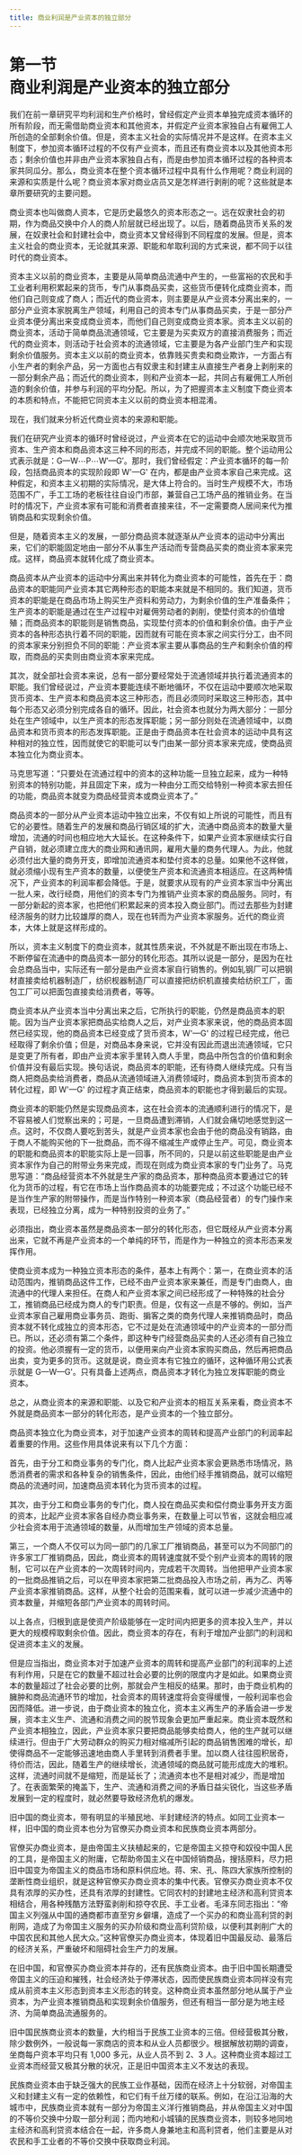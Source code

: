 ```yaml
---
title: 商业利润是产业资本的独立部分
---
```


# 第一节<br>**商业利润&zwnj;是产业资本的独立部分**

我们在前一章研究平均利润和生产价格时，曾经假定产业资本单独完成资本循环的所有阶段，而无需借助商业资本和其他资本，并假定产业资本家独自占有雇佣工人所创造的全部剩余价值。但是，资本主义社会的实际情况并不是这样。在资本主义制度下，参加资本循环过程的不仅有产业资本，而且还有商业资本以及其他资本形态；剩余价值也并非由产业资本家独自占有，而是由参加资本循环过程的各种资本家共同瓜分。那么，商业资本在整个资本循环过程中具有什么作用呢？商业利润的来源和实质是什么呢？商业资本家对商业店员又是怎样进行剥削的呢？这些就是本章所要研究的主要问题。

商业资本也叫做商人资本，它是历史最悠久的资本形态之一。远在奴隶社会的初期，作为商品交换中介人的商人阶层就已经出现了。以后，随着商品货币关系的发展，在奴隶社会和封建社会中，商业资本又曾经得到不同程度的发展。但是，资本主义社会的商业资本，无论就其来源、职能和牟取利润的方式来说，都不同于以往时代的商业资本。

资本主义以前的商业资本，主要是从简单商品流通中产生的，一些富裕的农民和手工业者利用积累起来的货币，专门从事商品买卖，这些货币便转化成商业资本，而他们自己则变成了商人；而近代的商业资本，则主要是从产业资本分离出来的，一部分产业资本家脱离生产领域，利用自己的资本专门从事商品买卖，于是一部分产业资本便分离出来变成商业资本，而他们自己则变成商业资本家。资本主义以前的商业资本，活动于简单商品流通领域，它主要是为买卖双方的直接消费服务；而近代的商业资本，则活动于社会资本的流通领域，它主要是为各产业部门生产和实现剩余价值服务。资本主义以前的商业资本，依靠贱买贵卖和商业欺诈，一方面占有小生产者的剩余产品，另一方面也占有奴隶主和封建主从直接生产者身上剥削来的一部分剩余产品；而近代的商业资本，则和产业资本一起，共同占有雇佣工人所创造的剩余价值，并参与利润的平均分配。所以，为了把握资本主义制度下商业资本的本质和特点，不能把它同资本主义以前的商业资本相混淆。

现在，我们就来分析近代商业资本的来源和职能。

我们在研究产业资本的循环时曾经说过，产业资本在它的运动中会顺次地采取货币资本、生产资本和商品资本这三种不同的形态，并完成不同的职能。整个运动用公式表示就是：$\newcommand{\dash}{\mathop{\text{---}}}\mathrm{G\dash W\cdots P\cdots W'\dash G'}$。那时，我们曾经假定：产业资本循环的每一阶段，包括商品资本的实现阶段即 W'—G' 在内，都是由产业资本家自己来完成。这种假定，和资本主义初期的实际情况，是大体上符合的。当时生产规模不大，市场范围不广，手工工场的老板往往自设门市部，兼营自己工场产品的推销业务。在当时的情况下，产业资本家有可能和消费者直接来往，不一定需要商人居间来代为推销商品和实现剩余价值。

但是，随着资本主义的发展，一部分商品资本就逐渐从产业资本的运动中分离出来，它们的职能固定地由一部分不从事生产活动而专营商品买卖的商业资本家来完成。这样，商品资本就转化成了商业资本。

商品资本从产业资本的运动中分离出来并转化为商业资本的可能性，首先在于：商品资本的职能同产业资本其它两种形态的职能本来就是不相同的。我们知道，货币资本的职能是在商品市场上购买生产资料和劳动力，为剩余价值的生产准备条件；生产资本的职能是通过在生产过程中对雇佣劳动者的剥削，使垫付资本的价值增殖；而商品资本的职能则是销售商品，实现垫付资本的价值和剩余价值。由于产业资本的各种形态执行着不同的职能，因而就有可能在资本家之间实行分工，由不同的资本家来分别担负不同的职能：产业资本家主要从事商品的生产和剩余价值的榨取，而商品的买卖则由商业资本家来完成。

其次，就全部社会资本来说，总有一部分要经常处于流通领域并执行着流通资本的职能。我们曾经说过，产业资本要能连续不断地循环，不仅在运动中要顺次地采取货币资本、生产资本和商品资本这三种形态，而且必须同时采取这三种形态，其中每个形态又必须分别完成各自的循环。因此，社会资本也就分为两大部分：一部分处在生产领域中，以生产资本的形态发挥职能；另一部分则处在流通领域中，以商品资本和货币资本的形态发挥职能。正是由于商品资本在社会资本的运动中具有这种相对的独立性，因而就使它的职能可以专门由某一部分资本家来完成，使商品资本独立化为商业资本。

马克思写道：“只要处在流通过程中的资本的这种功能一旦独立起来，成为一种特别资本的特别功能，并且固定下来，成为一种由分工而交给特别一种资本家去担任的功能，商品资本就变为商品经营资本或商业资本了。”

商品资本的一部分从产业资本运动中独立出来，不仅有如上所说的可能性，而且有它的必要性。随着生产的发展和商品行销区域的扩大，流通中商品资本的数量大量增加，流通的时间也相应地大大延长。在这种条件下，如果产业资本家继续实行自产自销，就必须建立庞大的商业网和通讯网，雇用大量的商务代理人。为此，他就必须付出大量的商务开支，即增加流通资本和垫付资本的总量。如果他不这样做，就必须缩小现有生产资本的数量，以便使生产资本和流通资本相适应。在这两种情况下，产业资本的利润率都会降低。于是，就要求从现有的产业资本家当中分离出一批人来，改行经商，用他们的资本专门为推销产业资本家的商品服务。同时，有一部分新起的资本家，也把他们积累起来的资本投入商业部门。而过去那些为封建经济服务的财力比较雄厚的商人，现在也转而为产业资本家服务。近代的商业资本，大体上就是这样形成的。

所以，资本主义制度下的商业资本，就其性质来说，不外就是不断出现在市场上、不断停留在流通中的商品资本一部分的转化形态。其所以说是一部分，是因为在社会总商品当中，实际还有一部分是由产业资本家自行销售的。例如轧钢厂可以把钢材直接卖给机器制造厂，纺织枧器制造厂可以直接把纺织机直接卖给纺织工厂，面包工厂可以把面包直接卖给消费者，等等。

商业资本从产业资本当中分离出来之后，它所执行的职能，仍然是商品资本的职能。因为当产业资本家把商品实给商人之后，对产业资本家来说，他的商品资本固然已经实现，他的商品资本已经变成了货币资本，W'—G' 的过程已经完成，他已经取得了剩余价值；但是，对商品本身来说，它并没有因此而退出流通领域，它只是变更了所有者，即由产业资本家手里转入商人手里，商品中所包含的价值和剩余价值并没有最后实现。换句话说，商品资本的职能，还有待商人继续完成。只有当商人把商品卖给消费者，商品从流通领域进入消费领域时，商品资本到货币资本的转化过程，即 W'—G' 的过程才真正结束，商品资本的职能也才得到最后的实现。

商业资本的职能仍然是实现商品资本，这在社会资本的流通顺利进行的情况下，是不容易被人们觉察出来的；可是，一旦商品遭到滞销，人们就会痛切地感觉到这一点。这时，不仅商人要吃到苦头，就是产业资本家也会由于他的商品没有销路，由于商人不能购买他的下一批商品，而不得不缩减生产或停止生产。可见，商业资本的职能和商品资本的职能实际上是一回事，所不同的，只是以前这些职能是由产业资本家作为自己的附带业务来完成，而现在则成为商业资本家的专门业务了。马克思写道：“商品经营资本不外就是生产家的商品资本，那种商品资本要通过它的转化为货币的过程，有它在市场上当作商品资本的功能要完成；不过这个功能已经不是当作生产家的附带操作，而是当作特别一种资本家（商品经营者）的专门操作来表现，已经独立分离，成为一种特别投资的业务了。”

必须指出，商业资本虽然是商品资本一部分的转化形态，但它既经从产业资本分离出来，它就不再是产业资本的一个单纯的环节，而是作为一种独立的资本形态来发挥作用。

使商业资本成为一种独立资本形态的条件，基本上有两个：第一，在商业资本的活动范围内，推销商品这件工作，已经不由产业资本家来兼任，而是专门由商人，由流通中的代理人来担任。在商人和产业资本家之间已经形成了一种特殊的社会分工，推销商品已经成为商人的专门职责。但是，仅有这一点是不够的。例如，当产业资本家自己雇用商业事务员、跑街、掮客之类的商务代理人来推销商品时，商品资本就不转化成独立的资本形态，它不过是处在流通领域中的产业资本的一部分而已。所以，还必须有第二个条件，即这种专门经营商品买卖的人还必须有自己独立的投资。他必须握有一定的货币，以便用来向产业资本家购买商品，然后再把商品出卖，变为更多的货币。这就是说，商业资本有它独立的循环，这种循环用公式表示就是 G—W—G'。只有具备上述两点，商品资本才转化为独立发挥职能的商业资本。

总之，从商业资本的来源和职能、以及它和产业资本的相互关系来看，商业资本不外就是商品资本一部分的转化形态，是产业资本的一个独立部分。

商品资本独立化为商业资本，对于加速产业资本的周转和提高产业部门的利润率起着重要的作用。这些作用具体说来有以下几个方面：

首先，由于分工和商业事务的专门化，商人比起产业资本家会更熟悉市场情况，熟悉消费者的需求和各种复杂的销售条件，因此，由他们经手推销商品，就可以缩短商品的流通时间，加速商品资本转化为货币资本的过程。

其次，由于分工和商业事务的专门化，商人投在商品买卖和偿付商业事务开支方面的资本，比起产业资本家各自经办商业事务来，在数量上可以节省，这就会相应减少社会资本用于流通领域的数量，从而增加生产领域的资本总量。

第三，一个商人不仅可以为同一部门的几家工厂推销商品，甚至可以为不同部门的许多家工厂推销商品，因此，商业资本的周转速度就不受个别产业资本的周转的限制，它可以在产业资本的一次周转时间内，完成若干次周转。当他把甲产业资本家的一批商品推销之后，可以在甲资本家把第二批商品投入市场之前，再为乙、丙等产业资本家推销商品。这样，从整个社会的范围来看，就可以进一步减少流通中的资本数量，并缩短各部门产业资本的周转时间。

以上各点，归根到底是使资产阶级能够在一定时间内把更多的资本投入生产，并以更大的规模榨取剩余价值。因此，商业资本的存在，有利于增加产业部门的利润和促进资本主义的发展。

但是应当指出，商业资本对于加速产业资本的周转和提高产业部门的利润率的上述有利作用，只是在它的数量不超过社会必要的比例的限度内才是如此。如果商业资本的数量超过了社会必要的比例，那就会产生相反的结果。那时，由于商业机构的臃肿和商品流通环节的增加，社会资本的周转速度将会变得缓慢，一般利润率也会因而降低。进一步说，由于商业资本的独立化，资本主义再生产的矛盾会进一步发展，资本主义生产、流通和消费之间的脱节现象会更加严重起来。商业资本既然和产业资本相独立，因此，产业资本家只要把商品能够卖给商人，他的生产就可以继续进行。但由于广大劳动群众的购买力相对缩减所引起的商品销售困难的增长，却使得商品不一定能够迅速地由商人手里转到消费者手里。加以商人往往囤积居奇，待价而沽，因此，随着生产的继续增长，流通领域的商品就可能形成庞大的堆积。这样，流通时间就不是缩短，而是延长了；流通资本也不是相对减少，而是增加了。在表面繁荣的掩盖下，生产、流通和消费之间的矛盾日益尖锐化，当这些矛盾发展到一定的程度时，就必然要导致经济危机的爆发。

旧中国的商业资本，带有明显的半殖民地、半封建经济的特点。如同工业资本一样，旧中国的商业资本也分为官僚买办商业资本和民族商业资本两部分。

官僚买办商业资本，是由帝国主义扶植起来的，它是帝国主义掠夺和奴役中国人民的工具，是帝国主义的附庸，它帮助帝国主义在中国倾销商品，搜括原料，尽力把旧中国变为帝国主义的商品市场和原料供应地。蒋、宋、孔、陈四大家族所控制的垄断性商业组织，就是这种官僚买办商业资本的集中代表。官僚买办商业资本不仅具有浓厚的买办性，还具有浓厚的封建性。它同农村的封建地主经济和高利贷资本相结合，用各种残酷方法野蛮剥削和掠夺农民、手工业者。毛泽东同志指出：“帝国主义列强从中国的通商都市直至穷乡僻壤，造成了一个买办的和商业高利贷的剥削网，造成了为帝国主义服务的买办阶级和商业高利贷阶级，以便利其剥削广大的中国农民和其他人民大众。”这种官僚买办商业资本，体现着旧中国最反动、最落后的经济关系，严重破坏和阻碍社会生产力的发展。

在旧中国，和官僚买办商业资本并存的，还有民族商业资本。由于旧中国长期遭受帝国主义的压迫和摧残，社会经济处于停滞状态，因而使民族商业资本同祥没有完成从前资本主义形态到资本主义形态的转变。这种商业资本虽然部分地从属于产业资本，为产业资本推销商品和实现剩余价值服务，但还有相当一部分是为地主经济、为简单商品流通服务的。

旧中国民族商业资本的数量，大约相当于民族工业资本的三倍。但经营极其分散，除少数例外，一般说每一家商店的资本和从业人员都很少。根据解放初期的调查，坐商每户资本平均只有 1,000 多元，从业人员不到 2、3 人。这种商业资本超过工业资本而经营又极其分散的状况，正是旧中国资本主义不发达的表现。

民族商业资本由于缺乏强大的民族工业作基础，因而在经济上十分软弱，对帝国主义和封建主义有一定的依赖性，和它们有千丝万缕的联系。例如，在沿江沿海的大城市中，民族商业资本就有一部分为帝国主义洋行推销商品，并从帝国主义对中国的不等价交换中分取一部分利润；而内地和小城镇的民族商业资本，则较多地同地主经济和高利贷资本结合在一起，许多商人身兼地主和高利贷者，他们主要是从对农民和手工业者的不等价交换中获取商业利润。